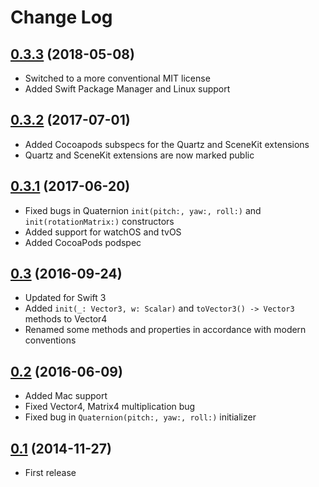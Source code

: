 # Change Log

## [0.3.3](https://github.com/nicklockwood/VectorMath/releases/tag/0.3.3) (2018-05-08)

- Switched to a more conventional MIT license
- Added Swift Package Manager and Linux support

## [0.3.2](https://github.com/nicklockwood/VectorMath/releases/tag/0.3.2) (2017-07-01)

- Added Cocoapods subspecs for the Quartz and SceneKit extensions
- Quartz and SceneKit extensions are now marked public

## [0.3.1](https://github.com/nicklockwood/VectorMath/releases/tag/0.3.1) (2017-06-20)

- Fixed bugs in Quaternion `init(pitch:, yaw:, roll:)` and `init(rotationMatrix:)` constructors
- Added support for watchOS and tvOS
- Added CocoaPods podspec

## [0.3](https://github.com/nicklockwood/VectorMath/releases/tag/0.3) (2016-09-24)

- Updated for Swift 3
- Added `init(_: Vector3, w: Scalar)` and `toVector3() -> Vector3` methods to Vector4
- Renamed some methods and properties in accordance with modern conventions

## [0.2](https://github.com/nicklockwood/VectorMath/releases/tag/0.2) (2016-06-09)

- Added Mac support
- Fixed Vector4, Matrix4 multiplication bug
- Fixed bug in `Quaternion(pitch:, yaw:, roll:)` initializer

## [0.1](https://github.com/nicklockwood/VectorMath/releases/tag/0.1) (2014-11-27)

- First release
